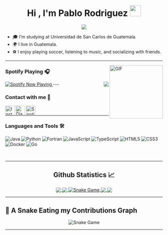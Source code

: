 <h1 align="center">Hi , I'm Pablo Rodriguez <img src="https://media.giphy.com/media/hvRJCLFzcasrR4ia7z/giphy.gif" width="35"></h1>
<p align="center">
  <a href="https://github.com/DenverCoder1/readme-typing-svg">
    <img src="https://readme-typing-svg.herokuapp.com?font=Time+New+Roman&color=%0000FF&size=25&center=true&vCenter=true&width=600&height=100&lines=6th+Semester+Engineering+Student;Passionate+about+Programming+Logic;Eager+to+Learn+and+Explore">
  </a>
</p>

- 🎓 I’m studying at Universidad de San Carlos de Guatemala.
- 🌍 I live in Guatemala.
- ⚽ I enjoy playing soccer, listening to music, and socializing with friends.

---

<img align="right" alt="GIF" height="170px" src="https://media.giphy.com/media/J5B1Y8QZnzXXbLQIBu/giphy.gif" />

### Spotify Playing 🎧

<a href="https://open.spotify.com/user/5d5tkhfr5ha32s77qzzvvkyeb?si=cf9cc27efc5f4b57">
  <img src="https://spotify-now-playing-widget.vercel.app/api/spotify?user=5d5tkhfr5ha32s77qzzvvkyeb" alt="Spotify Now Playing"/>
</a>
---

<img align="right" src="http://estruyf-github.azurewebsites.net/api/VisitorHit?user=PabloR03&repo=PabloR03&countColorcountColor&countColor=%237B1E7B"/>

### Contact with me 📝

[<img align="left" alt="Instagram" height="30px" src="https://1000marcas.net/wp-content/uploads/2019/11/Instagram-Logo.png" />](https://www.instagram.com/pablo.03r/)

[<img align="left" alt="Discord" height="30px" src="https://static.vecteezy.com/system/resources/previews/018/930/500/original/discord-logo-discord-icon-transparent-free-png.png"/>](https://discord.com/users/Pabro03)

[<img align="left" alt="Spotify" height="30px" src="https://static.vecteezy.com/system/resources/previews/023/986/494/non_2x/spotify-logo-spotify-logo-transparent-spotify-icon-transparent-free-free-png.png" />](https://open.spotify.com/user/5d5tkhfr5ha32s77qzzvvkyeb?si=aca19390f4b14cfc)

<br />

---

### Languages and Tools 🛠 

![Java](http://img.shields.io/badge/-Java-5B4638?style=flat-square&logo=java&logoColor=ffffff)
![Python](http://img.shields.io/badge/-Python-3776AB?style=flat-square&logo=python&logoColor=ffffff)
![Fortran](https://img.shields.io/badge/-Fortran-734F96?style=flat-square&logo=fortran&logoColor=ffffff)
![JavaScript](https://img.shields.io/badge/-JavaScript-%23F7DF1C?style=flat-square&logo=javascript&logoColor=000000&labelColor=%23F7DF1C&color=%23FFCE5A)
![TypeScript](https://img.shields.io/badge/-TypeScript-007ACC?style=flat-square&logo=typescript&logoColor=ffffff)
![HTML5](https://img.shields.io/badge/-HTML5-%23E44D27?style=flat-square&logo=html5&logoColor=ffffff)
![CSS3](https://img.shields.io/badge/-CSS3-%231572B6?style=flat-square&logo=css3)
![Docker](https://img.shields.io/badge/-Docker-2496ED?style=flat-square&logo=docker&logoColor=ffffff)
![Go](https://img.shields.io/badge/-Go-00ADD8?style=flat-square&logo=go&logoColor=ffffff)

<br/>

---

<h2 align="center"> Github Statistics 📈 </h2>

<div align="center"> 
   <!-- GitHub Stats -->
   <a href="https://github.com/PabloR03">
     <img align="center" src="https://github-readme-stats.vercel.app/api?username=PabloR03&show_icons=true&include_all_commits=true&count_private=true&theme=react&line_height=40" />
   </a>
   
   <!-- Top Languages -->
   <a href="https://github.com/PabloR03">
     <img align="center" src="https://github-readme-stats.vercel.app/api/top-langs/?username=PabloR03&theme=react&line_height=40&hide=css" />
   </a>
   
   <!-- Contribution Graph -->
   <a href="https://github.com/PabloR03">
     <img align="center" src="https://github.com/PabloR03/PabloR03/blob/main/github-contribution-grid-snake.svg" alt="Snake Game"/>
   </a>
   
   <!-- Activity Graph -->
   <a href="https://github.com/PabloR03">
     <img align="center" src="https://activity-graph.herokuapp.com/graph?username=PabloR03&theme=react-dark" />
   </a>
   
   <!-- Metrics -->
   <a href="https://github.com/PabloR03">
     <img align="center" src="https://metrics.lecoq.io/PabloR03?template=classic&config.timezone=America%2FNew_York" />
   </a>
</div>

---

## 🐍 A Snake Eating my Contributions Graph

<p align="center">
  <img src="https://github.com/PabloR03/PabloR03/blob/main/output/github-contribution-grid-snake.svg" alt="Snake Game"/>
</p>

---

